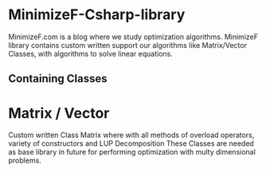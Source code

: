 # MinimizeF-Csharp-library
MinimizeF.com is a blog where we study optimization algorithms. MinimizeF library contains custom written support our algorithms like Matrix/Vector Classes, with algorithms to solve linear equations.

## Containing Classes
# Matrix / Vector
Custom written Class Matrix where with all methods of overload operators, variety of constructors and LUP Decomposition
These Classes are needed as base library in future for performing optimization with multy dimensional problems.
